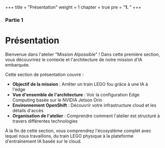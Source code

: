 +++
title = "Présentation"
weight = 1
chapter = true
pre = "<b>1. </b>"
+++

### Partie 1

# Présentation

Bienvenue dans l'atelier "Mission AIpossible" ! Dans cette première section, vous découvrirez le contexte et l'architecture de notre mission d'IA embarquée.

Cette section de présentation couvre :
- **Objectif de la mission** : Arrêter un train LEGO fou grâce à une IA à l'edge
- **Vue d'ensemble de l'architecture** : Voir la configuration Edge Computing basée sur le NVIDIA Jetson Orin
- **Environnement OpenShift** : Découvrir votre infrastructure cloud et les détails d'accès
- **Organisation de l'atelier** : Comprendre comment l'atelier est structuré à travers différentes technologies

À la fin de cette section, vous comprendrez l'écosystème complet avec lequel nous travaillons, du train LEGO physique à la plateforme d'entraînement IA basée sur le cloud.

